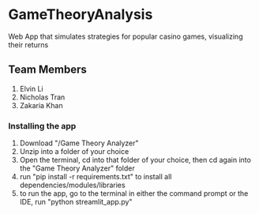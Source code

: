 # GameTheoryAnalysis
Web App that simulates strategies for popular casino games, visualizing their returns
## Team Members
1. Elvin Li
2. Nicholas Tran
3. Zakaria Khan

### Installing the app
1. Download "/Game Theory Analyzer"
2. Unzip into a folder of your choice
3. Open the terminal, cd into that folder of your choice, then cd again into the "Game Theory Analyzer" folder
4. run "pip install -r requirements.txt" to install all dependencies/modules/libraries
5. to run the app, go to the terminal in either the command prompt or the IDE, run "python streamlit_app.py"
